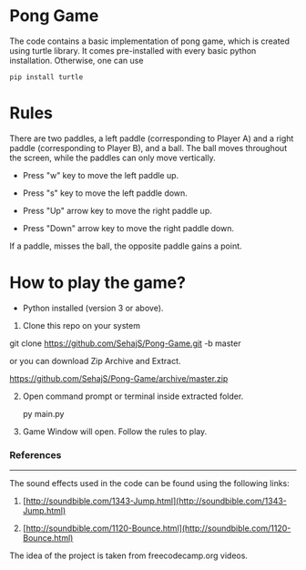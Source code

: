 # Pong Game

The code contains a basic implementation of pong game, which is created using turtle library. It comes pre-installed with every basic python installation. Otherwise, one can use

    pip install turtle

# Rules

There are two paddles, a left paddle (corresponding to Player A) and a right paddle (corresponding to Player B), and a ball. The ball moves throughout the screen, while the paddles can only move vertically.

- Press "w" key to move the left paddle up.

- Press "s" key to move the left paddle down.

- Press "Up" arrow key to move the right paddle up.

- Press "Down" arrow key to move the right paddle down.

If a paddle, misses the ball, the opposite paddle gains a point.

# How to play the game?

- Python installed (version 3 or above).

1. Clone this repo on your system

git clone https://github.com/SehajS/Pong-Game.git -b master

or you can download Zip Archive and Extract.

https://github.com/SehajS/Pong-Game/archive/master.zip

2. Open command prompt or terminal inside extracted folder.

   py main.py

3. Game Window will open. Follow the rules to play.

### References

---

The sound effects used in the code can be found using the following links:

1.  [http://soundbible.com/1343-Jump.html](http://soundbible.com/1343-Jump.html)

2)  [http://soundbible.com/1120-Bounce.html](http://soundbible.com/1120-Bounce.html)

The idea of the project is taken from freecodecamp.org videos.
